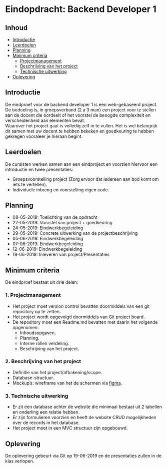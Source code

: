 # Eindopdracht: Backend Developer 1

## Inhoud
 - [Introductie](#Introductie)
 - [Leerdoelen](#Leerdoelen)
 - [Planning](#Planning)
 - [Minimum criteria](#Minimum-criteria)
    -  [Projectmanagement](#1-Projectmanagement)
    -  [Beschrijving van het project](#2-Beschrijving-van-het-project)
    -  [Technische uitwerking](#3-Technische-uitwerking)
 -  [Oplevering](#Oplevering)


## Introductie
De eindproef voor de backend developer 1 is een web-gebaseerd project. \
De bedoeling is, in groepsverband (2 a 3 man) een project voor te stellen aan de docent die oordeelt of het voorstel de beoogde complexiteit en verscheidenheid aan elementen bevat. \
Waarover het project gaat is volledig zelf in te vullen. Het is wel belangrijk dit samen met uw docent te hebben bekeken en goedkeuring te hebben gekregen vooraleer je hieraan begint.

## Leerdoelen
De cursisten werken samen aan een eindproject en voorzien hiervoor een introductie en twee presentaties:
- Groepsvoorstelling project (Zorg ervoor dat iedereen aan bod komt om iets te vertellen).
- Individuele inbreng en voorstelling eigen code.

## Planning
- 08-05-2019: Toelichting van de opdracht
- 22-05-2019: Voorstel van project + goedkeuring
- 24-05-2019: Eindwerkbegeleiding
- 29-05-2019: Concrete uitwerking van de projectbeschrijving
- 05-06-2019: Eindwerkbegeleiding
- 07-06-2019: Eindwerkbegeleiding
- 12-06-2019: Eindwerkbegeleiding
- 19-06-2019: Inleveren van project/Presentaties

## Minimum criteria
De eindproef bestaat uit drie delen: 

### 1. Projectmanagement
- Het project moet version control bevatten doormiddels van een git repository op te zetten.
- Het project wordt opgevolgd doormiddels van Git project board.
- De repository moet een Readme.md bevatten met daarin het volgende opgenomen:
    - Inhoudsopgaven.
    - Planning.
    - Interne rollen verdeling.
    - Beschrijving van het project.

### 2. Beschrijving van het project
- Definitie van het project/afbakening/scope.
- Database-structuur.
- Mockup’s: wireframe van het de schermen via [figma](https://www.figma.com/).

### 3. Technische uitwerking
- Er zit een database achter de website die minimaal bestaat uit 2 tabellen en onderling een relatie hebben.
- Er zijn formulieren voorzien en heeft de website CRUD mogelijkheden over de records in het database.
- Het project moet in een MVC structuur zijn opgebouwd.

## Oplevering
De oplevering gebeurt via Git op 19-06-2019 en de presentaties zullen in de klas verlopen.
